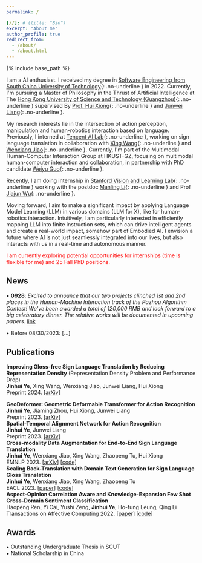```yaml
---
permalink: /

[//]: # (title: "Bio")
excerpt: "About me"
author_profile: true
redirect_from: 
  - /about/
  - /about.html
---
```


{% include base_path %}

I am a AI enthusiast. I received my degree in [Software Engineering from South China University of Technology](http://www2.scut.edu.cn/sse/){: .no-underline } in 2022. Currently, I'm pursuing a Master of Philosophy in the Thrust of Artificial Intelligence at The [Hong Kong University of Science and Technology (Guangzhou)](https://hkust-gz.edu.cn/academics/four-hubs/information-hub/artificial-intelligence){: .no-underline } supervised By [Prof. Hui Xiong](https://scholar.google.com/citations?user=cVDF1tkAAAAJ&hl=zh-CN&oi=ao){: .no-underline } and [Junwei Liang](https://junweiliang.me/index.html){: .no-underline }.

My research interests lie in the intersection of action perception, manipulation and human-robotics interaction based on language. 
Previously, I interned at [Tencent AI Lab](https://ai.tencent.com/ailab/nlp/en/index.html){: .no-underline }, working on sign language translation in collaboration with [Xing Wang](http://xingwang4nlp.com/){: .no-underline } and [Wenxiang Jiao](https://wxjiao.github.io/){: .no-underline }. Currently, I'm part of the Multimodal Human-Computer Interaction Group at HKUST-GZ, focusing on multimodal human-computer interaction and collaboration, in partnership with PhD candidate [Weiyu Guo](https://guoweiyu.github.io/){: .no-underline }.

Recently, I am doing internship in [Stanford Vision and Learning Lab](http://vision.stanford.edu/){: .no-underline } working with the postdoc [Manling Li](https://limanling.github.io/){: .no-underline } and Prof [Jiajun Wu](https://jiajunwu.com/){: .no-underline }.

Moving forward, I aim to make a significant impact by applying Language Model Learning (LLM) in various domains (LLM for X), like for human-robotics interaction.  Intuitively, I am particularly interested in efficiently mapping LLM into finite instruction sets, which can drive intelligent agents and create a real-world impact, somehow part of Embodied AI.
I envision a future where AI is not just seamlessly integrated into our lives, but also interacts with us in a real-time and autonomous manner.

<span style="color:red">I am currently exploring potential opportunities for internships (time is flexible for me) and 25 Fall PhD positions.</span>


News
------
• **0928**:
*Excited to announce that our two projects clinched 1st and 2nd places in the Human-Machine Interaction track of the Pazhou Algorithm Contest! We've been awarded a total of 120,000 RMB and look forward to a big celebratory dinner. 
The relative works will be documented in upcoming papers.* [link](https://mp.weixin.qq.com/s/_FuuvX1wKAW9dPBHi3yj8w)

[//]: # (• 0926:)

[//]: # (Participated in World Cleanup Day, collectively removing 17,970 items weighing 0.52 tons of marine debris. A fun and meaningful experience!)

• Before 08/30/2023: [...]


[//]: # (My mission is to conduct impactful and beneficial research that aids in bridging the gap between humans and AI. I envision a future where AI is not just seamlessly integrated into our lives, but also interacts with us in a real-time and autonomous manner.)

Publications
------

**Improving Gloss-free Sign Language Translation by Reducing Representation Density** (Representation Density Problem and Performance Drop)<br>
  **Jinhui Ye**, Xing Wang, Wenxiang Jiao, Junwei Liang, Hui Xiong <br>
  Preprint 2024. [[arXiv]](https://arxiv.org/abs/2405.14312) <br>

**GeoDeformer: Geometric Deformable Transformer for Action Recognition** <br>
  **Jinhui Ye**, Jiaming Zhou, Hui Xiong, Junwei Liang <br>
  Preprint 2023. [[arXiv]](https://arxiv.org/abs/2311.17975) <br>
**Spatial-Temporal Alignment Network for Action Recognition** <br>
  **Jinhui Ye**, Junwei Liang <br>
  Preprint 2023. [[arXiv]](https://arxiv.org/pdf/2308.09897.pdf) <br>
**Cross-modality Data Augmentation for End-to-End Sign Language Translation** <br>
  **Jinhui Ye**, Wenxiang Jiao, Xing Wang, Zhaopeng Tu, Hui Xiong <br>
  EMNLP 2023. [[arXiv]](https://arxiv.org/abs/2305.11096) [[code]](https://github.com/Atrewin/SignXmDA) <br>
**Scaling Back-Translation with Domain Text Generation for Sign Language Gloss Translation**  <br>
  **Jinhui Ye**, Wenxiang Jiao, Xing Wang, Zhaopeng Tu <br>
  EACL 2023. [[paper]](https://aclanthology.org/2023.eacl-main.34/) [[code]](https://github.com/Atrewin/PGen) <br>
**Aspect-Opinion Correlation Aware and Knowledge-Expansion Few Shot Cross-Domain Sentiment Classification** <br>
  Haopeng Ren, Yi Cai, Yushi Zeng, **Jinhui Ye**, Ho-fung Leung,  Qing Li <br>
  Transactions on Affective Computing 2022. [[paper]](https://ieeexplore.ieee.org/stamp/stamp.jsp?arnumber=9882094&casa_token=H2dOk5uWLXgAAAAA:Ex7FLRmkurlYY1x2rThmKne_NadSVUiOH2QcCx5IekFMxYYhF0wgGaf9DOXqFQdtGZPJGT9VNCiCGYs) [[code]](https://github.com/Atrewin/CroDomainFSSA)

Awards
------

• Outstanding Undergraduate Thesis in SCUT <br>
• National Scholarship in China

